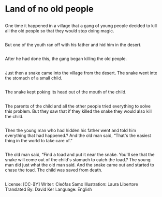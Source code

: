 # Land of no old people

##
One time it happened in a
village that a gang of young
people decided to kill all the old
people so that they would stop
doing magic.

##
But one of the youth ran off
with his father and hid him in
the desert.

##
After he had done this, the gang
began killing the old people.

##
Just then a snake came into the
village from the desert. The
snake went into the stomach of
a small child.

##
The snake kept poking its head
out of the mouth of the child.

##
The parents of the child and all
the other people tried
everything to solve this
problem. But they saw that if
they killed the snake they
would also kill the child.

##
Then the young man who had
hidden his father went and told
him everything that had
happened.?
And the old man said, “That's
the easiest thing in the world to
take care of.”

##
The old man said, “Find a toad
and put it near the snake. You'll
see that the snake will come
out of the child's stomach to
catch the toad.?
The young man did just what
the old man said. And the snake
came out and started to chase
the toad. The child was saved
from death.

##
License: [CC-BY]
Writer: Cleófas Samo
Illustration: Laura Libertore
Translated By: David Ker
Language: English
